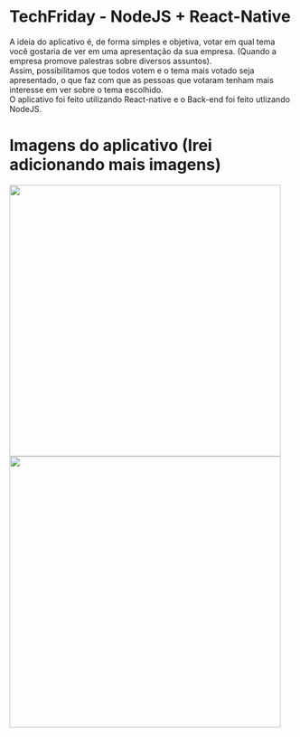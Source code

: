 # TechFriday - NodeJS + React-Native
A ideia do aplicativo é, de forma simples e objetiva, votar em qual tema você gostaria de ver em uma apresentação da sua empresa. (Quando a empresa promove palestras sobre diversos assuntos).<br>
Assim, possibilitamos que todos votem e o tema mais votado seja apresentado, o que faz com que as pessoas que votaram tenham mais interesse em ver sobre o tema escolhido.<br>
O aplicativo foi feito utilizando React-native e o Back-end foi feito utlizando NodeJS.

# Imagens do aplicativo (Irei adicionando mais imagens)
<div class="row">
  <img src="https://user-images.githubusercontent.com/56046755/75801751-66b81000-5d5a-11ea-8ed4-72cd9758d498.jpeg" height="480px">
  <img src="https://user-images.githubusercontent.com/56046755/75801834-851e0b80-5d5a-11ea-8ebb-6aec77a99342.jpeg" height="480px">
</div>
